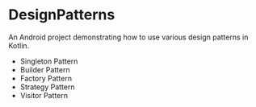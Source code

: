 # DesignPatterns
An Android project demonstrating how to use various design patterns in Kotlin.

* Singleton Pattern
* Builder Pattern
* Factory Pattern
* Strategy Pattern
* Visitor Pattern 
